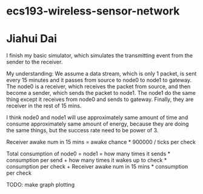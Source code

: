 # ecs193-wireless-sensor-network

# Jiahui Dai

I finish my basic simulator, which simulates the transmitting event from the sender to the receiver. 

My understanding:
We assume a data stream, which is only 1 packet, is sent every 15 minutes and it passes from source to node0 to node1 to gateway. The node0 is a receiver, which receives the packet from source, and then become a sender, which sends the packet to node1. The node1 do the same thing except it receives from node0 and sends to gateway. Finally, they are receiver in the rest of 15 mins.

I think node0 and node1 will use approximately same amount of time and consume approximately same amount of energy, because they are doing the same things, but the success rate need to be power of 3.

Receiver awake num in 15 mins = awake chance * 900000 / ticks per check 

Total consumption of node0 = node1 = how many times it sends * consumption per send + how many times it wakes up to check * consumption per check + Receiver awake num in 15 mins * consumption per check


TODO: make graph plotting
